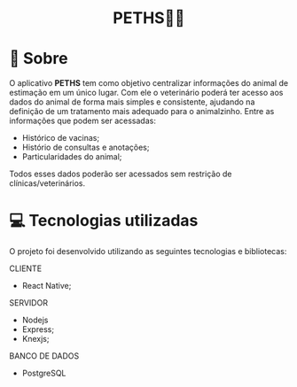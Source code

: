 <h1 align="center">PETHS🐶😺</h1>

# 📃 Sobre

O aplicativo **PETHS** tem como objetivo centralizar informações do animal de estimação em um único lugar. Com ele o veterinário poderá ter acesso aos dados do animal de forma mais simples e consistente, ajudando na definição de um tratamento mais adequado para o animalzinho. Entre as informações que podem ser acessadas:

- Histórico de vacinas;
- Histório de consultas e anotações;
- Particularidades do animal;

Todos esses dados poderão ser acessados sem restrição de clínicas/veterinários.

# 💻 Tecnologias utilizadas

O projeto foi desenvolvido utilizando as seguintes tecnologias e bibliotecas:

CLIENTE

- React Native;

SERVIDOR

- Nodejs
- Express;
- Knexjs;

BANCO DE DADOS

- PostgreSQL
